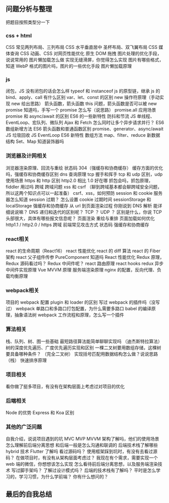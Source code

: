 ## 问题分析与整理 
把题目按照类型分一下 

### css + html
CSS 常见两列布局、三列布局
CSS 水平垂直居中
圣杯布局、双飞翼布局
CSS 媒体查询
CSS 动画、CSS 对网页性能优化
原生 DOM 拖拽
图片处理的优化手段，说说常用的
图片懒加载怎么做
实现无缝滑屏，你觉得怎么实现
图片有哪些格式，知道 WebP 格式的图片吗，图片的一些优化手段
图片懒加载原理

### js
闭包，JS 没有闭包的话会怎么样
typeof 和 instanceof
js 的原型链，继承
js 的 bind、apply、call 有什么区别
var、let、const 的区别
new 操作符原理（手动实现 new 给出思路）
箭头函数，箭头函数 this 问题，箭头函数是否可以被 new
promise 知道吗，手写一个 promise 怎么写（说思路）
promise.all 应用场景
promise 和 async/await 的区别
ES6 的一些新特性
防抖和节流
JS 单线程、EventLoop、宏队列、微队列
Ajax 和 Fetch
怎么同时让多个异步请求并行？
ES6 数组新增方法
ES6 箭头函数和普通函数区别
promise、generator、async/await
JS 垃圾回收
JS EventLoop
ES6 新特性
数组方法 map、filter、reduce
新数据结构 Set、Map
知道装饰器吗

### 浏览器及计网相关
浏览器渲染原理、回流与重绘
状态码 304（强缓存和协商缓存）
缓存方面的优化吗，强缓存和协商缓存区别
dns 查询原理
tcp 握手和挥手
tcp 和 udp 区别，udp 使用场景
https 和 http 区别
http2.0 相比 1.0 好在哪
抓包会吗，抓包原理，fiddler 用过吗
跨域
跨域问题
xss 和 csrf （聊到跨域基本都会聊跨域安全问题，所以这两个知识点可以一起准备）
csrf、xss，如何预防
session 和 cookie
服务器怎么知道 session 过期？
怎么设置 cookie 过期时间
sessionStorage 和 localStorage
强缓存和协商缓存
从 url 到页面渲染过程
你刚说到 DNS 解析 能详细说说嘛？ DNS 递归和迭代的区别呢？
TCP ？ UDP ？ 区别是什么，你说 TCP 头部很大，具体有哪些报文信息呢？
页面渲染 重绘与重排 页面加载如何优化
http1.1 / http2.0 / https
跨域
前端常见攻击方式
状态码
强缓存和协商缓存


### react相关
react 的生命周期（React16）
react 性能优化
react 的 diff 算法
react 的 Fiber 架构
react 父子组件传参
PureComponent 知道吗
React 性能优化
Redux 原理，Redux 源码看过吗？ Redux 中间件呢？
react 路由原理
react hooks
redux 异步中间件实现原理
Vue MVVM 原理
服务端渲染原理
nginx 的配置，反向代理、负载均衡原理

### webpack相关
项目的 webpack 配置
plugin 和 loader 的区别
写过 webpack 的插件吗（没写过）
webpack 单路口和多路口打包配置，为什么需要多路口
babel 的编译原理，抽象语法树
webpack 工作流程和原理，怎么写一个插件


### 算法相关
栈、队列、树、图一些基础
最短路径算法能简单聊聊实现吗 （迪杰斯特拉算法）
树的深度优先遍历、广度优先遍历实现和区别
一棵二叉树要用数组存储，这棵树要具备哪种条件？ （完全二叉树）
实现括号匹配用数据结构怎么做？说说思路 （栈）
快速排序原理


### 项目相关
看你做了挺多项目，有没有在架构层面上考虑过对项目的优化

### 后端相关
Node 的优势
Express 和 Koa 区别

### 其他的广泛问题 
自我介绍，说说项目遇到的坑
MVC MVP MVVM 架构了解吗，他们的使用场景
怎么理解前后端分离思想
和后端一般是怎么沟通和联调的
后端技术栈了解哪些
hybrid 技术
Flutter 了解吗
看过源码吗？
使用框架踩到坑时，有没有去看过源码？
在做项目时，有没有从架构层面考虑过？
我现在有个需求，需要实现一个 web 端的微信，你想想该怎么实现
怎么看待前后端分离思想，以及服务端渲染技术
写过脚手架吗？
了解过设计模式吗？
后端的技术栈有了解吗？
平时是怎么学习的，学习习惯，为什么学前端？
你有什么想问的？



## 最后的自我总结